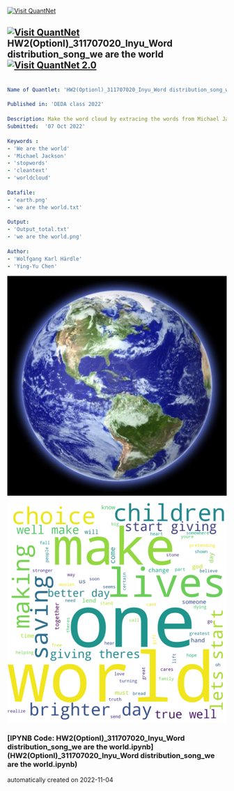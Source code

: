 [<img src="https://github.com/QuantLet/Styleguide-and-FAQ/blob/master/pictures/banner.png" width="888" alt="Visit QuantNet">](http://quantlet.de/)

## [<img src="https://github.com/QuantLet/Styleguide-and-FAQ/blob/master/pictures/qloqo.png" alt="Visit QuantNet">](http://quantlet.de/) **HW2(Optionl)_311707020_Inyu_Word distribution_song_we are the world** [<img src="https://github.com/QuantLet/Styleguide-and-FAQ/blob/master/pictures/QN2.png" width="60" alt="Visit QuantNet 2.0">](http://quantlet.de/)

```yaml

Name of Quantlet: 'HW2(Optionl)_311707020_Inyu_Word distribution_song_we are the world'

Published in: 'DEDA class 2022'

Description: Make the word cloud by extracing the words from Michael Jackson's song "We are the word".
Submitted:  '07 Oct 2022'

Keywords : 
- 'We are the world'
- 'Michael Jackson'
- 'stopwords'
- 'cleantext'
- 'worldcloud'

Datafile:
- 'earth.png'
- 'we are the world.txt'

Output:
- 'Output_total.txt'
- 'we are the world.png'

Author: 
- 'Wolfgang Karl Härdle'
- 'Ying-Yu Chen'

```

![Picture1](earth.jpg)

![Picture2](we%20are%20the%20world.png)

### [IPYNB Code: HW2(Optionl)_311707020_Inyu_Word distribution_song_we are the world.ipynb](HW2(Optionl)_311707020_Inyu_Word distribution_song_we are the world.ipynb)


automatically created on 2022-11-04